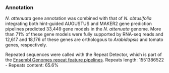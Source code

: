 ### Annotation

*N. attenuata* gene annotation was combined with that of *N.
obtusifolia* integrating both hint-guided AUGUSTUS and MAKER2 gene
prediction pipelines predicted 33,449 gene models in the *N. attenuata*
genome. More than 71% of these gene models were fully supported by
RNA-seq reads and 12,617 and 18,176 of these genes are orthologous to
*Arabidopsis* and tomato genes, respectively.

Repeated sequences were called with the Repeat Detector, which is part of the [Ensembl Genomes repeat feature pipelines](http://plants.ensembl.org/info/genome/annotation/repeat_features.html). Repeats length: 1551386522 - Repeats content: 65.6%
